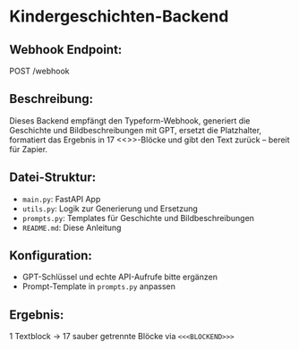 
# Kindergeschichten-Backend

## Webhook Endpoint:
POST /webhook

## Beschreibung:
Dieses Backend empfängt den Typeform-Webhook, generiert die Geschichte und Bildbeschreibungen mit GPT, ersetzt die Platzhalter, formatiert das Ergebnis in 17 <<<BLOCKEND>>>-Blöcke und gibt den Text zurück – bereit für Zapier.

## Datei-Struktur:
- `main.py`: FastAPI App
- `utils.py`: Logik zur Generierung und Ersetzung
- `prompts.py`: Templates für Geschichte und Bildbeschreibungen
- `README.md`: Diese Anleitung

## Konfiguration:
- GPT-Schlüssel und echte API-Aufrufe bitte ergänzen
- Prompt-Template in `prompts.py` anpassen

## Ergebnis:
1 Textblock → 17 sauber getrennte Blöcke via `<<<BLOCKEND>>>`
